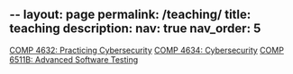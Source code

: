 --
layout: page
permalink: /teaching/
title: teaching
description:
nav: true 
nav_order: 5
---

<a href='https://cse.hkust.edu.hk/~dongdong/comp4632.html'>COMP 4632: Practicing Cybersecurity</a>
<a href='https://cse.hkust.edu.hk/~dongdong/comp4634.html'>COMP 4634: Cybersecurity</a>
<a href='https://cse.hkust.edu.hk/~dongdong/comp6511b.html'>COMP 6511B: Advanced Software Testing</a>
